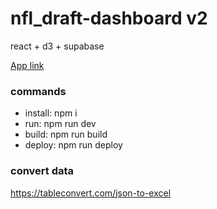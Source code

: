 # nfl_draft-dashboard v2

react + d3 + supabase

[App link](https://dmalary.github.io/nfl_draft-dashboard/)

### commands
- install: npm i
- run: npm run dev
- build: npm run build
- deploy: npm run deploy

### convert data
https://tableconvert.com/json-to-excel